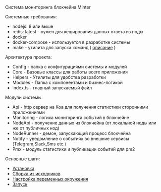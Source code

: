 Система мониторинга блокчейна Minter

Системные требования:
 * nodejs: 8 или выше
 * redis: latest - нужен для кеширования данных ответа из ноды
 * docker
 * docker-compose - используется в разработке системы
 * make - утилита для запуска команд ( [описание](https://ru.wikipedia.org/wiki/Make) )

Архитектура проекта:
 * Config - папка с конфигурациями системы и модулей
 * Core - Базовые классы для работы всего приложения
 * Helpers - Утилиты для удобства разработки
 * Modules - Папка с компонентами и бизнес-логикой
 * index.ts - главный запускаемый файл

Модули системы:
 * Api - http сервер на Koa для получения статистики сторонними приложениями
 * Monitoring - логика мониторинга событий в блокчейне
 * NodeApi - получение данных из блокчейна (от локальной ноды или же от публичных нод)
 * NodeRunner - демон, запускающий процесс блокчейна
 * Notify - уведомление о событиях во внешние сервисы (Telegram,Slack,Sms etc.)
 * Pmx - модуль статистики и публикации событий для pm2 

Основные шаги:
 * [Установка](install.md)
 * [Сборка из исходников](build.md)
 * [Настройка переменных окружения](env-vars.md)
 * [Запуск](run.md) 
